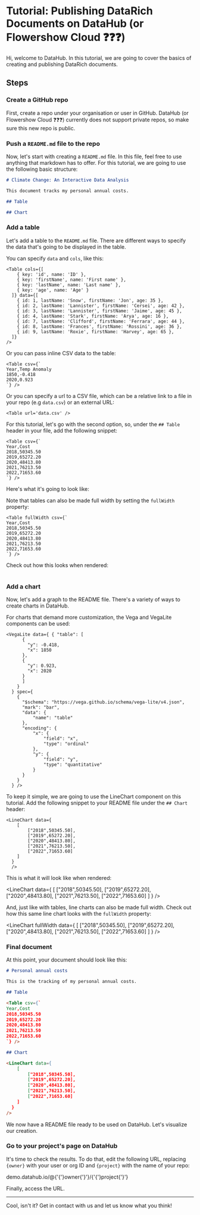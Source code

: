 # Tutorial: Publishing DataRich Documents on DataHub (or Flowershow Cloud ❓❓❓)

Hi, welcome to DataHub. In this tutorial, we are going to cover the basics of creating and publishing DataRich documents.

## Steps

### Create a GitHub repo

First, create a repo under your organisation or user in GitHub. DataHub (or Flowershow Cloud ❓❓❓) currently does not support private repos, so make sure this new repo is public.

### Push a `README.md` file to the repo

Now, let's start with creating a `README.md` file. In this file, feel free to use anything that markdown has to offer. For this tutorial, we are going to use the following basic structure:

```markdown
# Climate Change: An Interactive Data Analysis

This document tracks my personal annual costs.

## Table

## Chart
```

### Add a table

Let's add a table to the `README.md` file. There are different ways to specify the data that's going to be displayed in the table.

You can specify `data` and `cols`, like this:

```
<Table cols={[
    { key: 'id', name: 'ID' },
    { key: 'firstName', name: 'First name' },
    { key: 'lastName', name: 'Last name' },
    { key: 'age', name: 'Age' }
  ]} data={[
    { id: 1, lastName: 'Snow', firstName: 'Jon', age: 35 },
    { id: 2, lastName: 'Lannister', firstName: 'Cersei', age: 42 },
    { id: 3, lastName: 'Lannister', firstName: 'Jaime', age: 45 },
    { id: 4, lastName: 'Stark', firstName: 'Arya', age: 16 },
    { id: 7, lastName: 'Clifford', firstName: 'Ferrara', age: 44 },
    { id: 8, lastName: 'Frances', firstName: 'Rossini', age: 36 },
    { id: 9, lastName: 'Roxie', firstName: 'Harvey', age: 65 },
  ]}
/>
```

Or you can pass inline CSV data to the table:

```
<Table csv={`
Year,Temp Anomaly
1850,-0.418
2020,0.923
`} />
```

Or you can specify a url to a CSV file, which can be a relative link to a file in your repo (e.g `data.csv`) or an external URL:

```
<Table url='data.csv' />
```

For this tutorial, let's go with the second option, so, under the `## Table` header in your file, add the following snippet:

```
<Table csv={`
Year,Cost
2018,50345.50
2019,65272.20
2020,48413.80
2021,76213.50
2022,71653.60
`} />
```

Here's what it's going to look like:

<Table csv={`
Year,Cost
2018,50345.50
2019,65272.20
2020,48413.80
2021,76213.50
2022,71653.60
`} />

Note that tables can also be made full width by setting the `fullWidth` property:

```
<Table fullWidth csv={`
Year,Cost
2018,50345.50
2019,65272.20
2020,48413.80
2021,76213.50
2022,71653.60
`} />
```

Check out how this looks when rendered:

<Table fullWidth csv={`
Year,Cost
2018,50345.50
2019,65272.20
2020,48413.80
2021,76213.50
2022,71653.60
`} />

### Add a chart

Now, let's add a graph to the README file. There's a variety of ways to create charts in DataHub.

For charts that demand more customization, the Vega and VegaLite components can be used:

```
<VegaLite data={ { "table": [
      {
        "y": -0.418,
        "x": 1850
      },
      {
        "y": 0.923,
        "x": 2020
      }
      ]
    }
  } spec={
    {
      "$schema": "https://vega.github.io/schema/vega-lite/v4.json",
      "mark": "bar",
      "data": {
          "name": "table"
      },
      "encoding": {
          "x": {
              "field": "x",
              "type": "ordinal"
          },
          "y": {
              "field": "y",
              "type": "quantitative"
          }
      }
    }
  } />
```

To keep it simple, we are going to use the LineChart component on this tutorial. Add the following snippet to your README file under the `## Chart` header:

```
<LineChart data={
    [
        ["2018",50345.50],
        ["2019",65272.20],
        ["2020",48413.80],
        ["2021",76213.50],
        ["2022",71653.60]
    ]
  }
  />
```

This is what it will look like when rendered:

<LineChart data={
    [
        ["2018",50345.50],
        ["2019",65272.20],
        ["2020",48413.80],
        ["2021",76213.50],
        ["2022",71653.60]
    ]
  }
/>

And, just like with tables, line charts can also be made full width. Check out how this same line chart looks with the `fullWidth` property:

<LineChart fullWidth data={
    [
        ["2018",50345.50],
        ["2019",65272.20],
        ["2020",48413.80],
        ["2021",76213.50],
        ["2022",71653.60]
    ]
  }
/>
  

### Final document

At this point, your document should look like this:

```markdown
# Personal annual costs

This is the tracking of my personal annual costs.

## Table

<Table csv={`
Year,Cost
2018,50345.50
2019,65272.20
2020,48413.80
2021,76213.50
2022,71653.60
`} />

## Chart

<LineChart data={
    [
        ["2018",50345.50],
        ["2019",65272.20],
        ["2020",48413.80],
        ["2021",76213.50],
        ["2022",71653.60]
    ]
  }
/>

```

We now have a README file ready to be used on DataHub. Let's visualize our creation.

### Go to your project's page on DataHub

It's time to check the results. To do that, edit the following URL, replacing `{owner}` with your user or org ID and `{project}` with the name of your repo:

demo.datahub.io/@{'{'}owner{'}'}/{'{'}project{'}'}

Finally, access the URL.

___

Cool, isn't it? Get in contact with us and let us know what you think!
